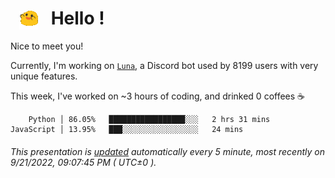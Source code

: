 <h1>   <img src="./spoinky.gif" style="vertical-align:middle;" width="30px">   Hello ! </h1>

Nice to meet you!

Currently, I'm working on <a href='https://github.com/Asgarrrr/Luna'>`Luna`</a>, a Discord bot used by 8199 users with very unique features.

This week, I've worked on ~3 hours of coding, and drinked 0 coffees ☕

```
    Python │ 86.05%   █████████████████░░░   2 hrs 31 mins
JavaScript │ 13.95%   ███░░░░░░░░░░░░░░░░░   24 mins
```

###### This presentation is [updated](https://github.com/Asgarrrr) automatically every 5 minute, most recently on 9/21/2022, 09:07:45 PM ( UTC±0 ).